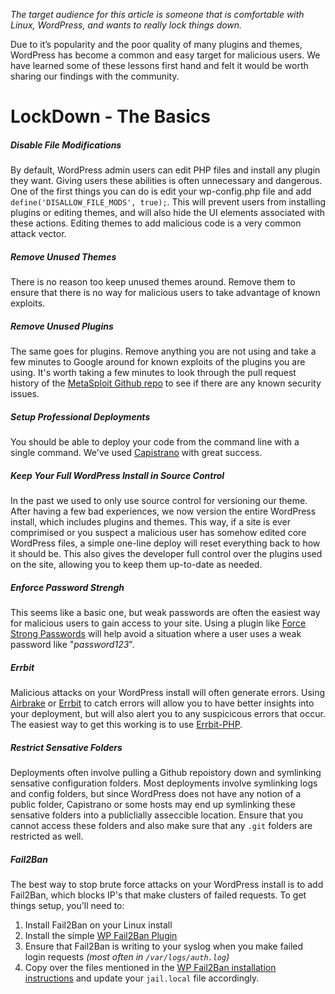 _The target audience for this article is someone that is comfortable with Linux, WordPress, and wants to really lock things down._

Due to it’s popularity and the poor quality of many plugins and themes, WordPress has become a common and easy target for malicious users. We have learned some of these lessons first hand and felt it would be worth sharing our findings with the community.

# LockDown - The Basics

##### Disable File Modifications
By default, WordPress admin users can edit PHP files and install any plugin they want. Giving users these abilities is often unnecessary and dangerous. One of the first things you can do is edit your wp-config.php file and add `define('DISALLOW_FILE_MODS', true);`. This will prevent users from installing plugins or editing themes, and will also hide the UI elements associated with these actions. Editing themes to add malicious code is a very common attack vector.

##### Remove Unused Themes
There is no reason too keep unused themes around. Remove them to ensure that there is no way for malicious users to take advantage of known exploits.

##### Remove Unused Plugins
The same goes for plugins. Remove anything you are not using and take a few minutes to Google around for known exploits of the plugins you are using. It's worth taking a few minutes to look through the pull request history of the [MetaSploit Github repo](https://github.com/rapid7/metasploit-framework/pulls?q=is%3Apr+wordpress+is%3Aclosed) to see if there are any known security issues.

##### Setup Professional Deployments
You should be able to deploy your code from the command line with a single command. We've used [Capistrano](http://capistranorb.com/) with great success.

##### Keep Your Full WordPress Install in Source Control
In the past we used to only use source control for versioning our theme. After having a few bad experiences, we now version the entire WordPress install, which includes plugins and themes. This way, if a site is ever comprimised or you suspect a malicious user has somehow edited core WordPress files, a simple one-line deploy will reset everything back to how it should be. This also gives the developer full control over the plugins used on the site, allowing you to keep them up-to-date as needed.

##### Enforce Password Strengh
This seems like a basic one, but weak passwords are often the easiest way for malicious users to gain access to your site. Using a plugin like [Force Strong Passwords](https://wordpress.org/plugins/force-strong-passwords/) will help avoid a situation where a user uses a weak password like "_password123_".

##### Errbit
Malicious attacks on your WordPress install will often generate errors. Using [Airbrake](https://airbrake.io/) or [Errbit](https://github.com/errbit/errbit) to catch errors will allow you to have better insights into your deployment, but will also alert you to any suspicicous errors that occur. The easiest way to get this working is to use [Errbit-PHP](https://github.com/flippa/errbit-php).

##### Restrict Sensative Folders
Deployments often involve pulling a Github repoistory down and symlinking sensative configuration folders. Most deployments involve symlinking logs and config folders, but since WordPress does not have any notion of a public folder, Capistrano or some hosts may end up symlinking these sensative folders into a publiclially asseccible location. Ensure that you cannot access these folders and also make sure that any `.git` folders are restricted as well.

##### Fail2Ban
The best way to stop brute force attacks on your WordPress install is to add Fail2Ban, which blocks IP's that make clusters of failed requests. To get things setup, you'll need to:

1. Install Fail2Ban on your Linux install
2. Install the simple [WP Fail2Ban Plugin](https://wordpress.org/plugins/wp-fail2ban/)
3. Ensure that Fail2Ban is writing to your syslog when you make failed login requests _(most often in `/var/logs/auth.log`)_
4. Copy over the files mentioned in the [WP Fail2Ban installation instructions](https://wordpress.org/plugins/wp-fail2ban/installation/) and update your `jail.local` file accordingly.

